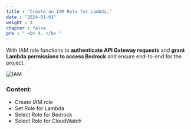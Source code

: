 ```yaml
---
title : "Create an IAM Role for Lambda."
date : "2024-01-01"
weight : 4 
chapter : false
pre : " <b> 4. </b> "
---
```


With IAM role functions to **authenticate API Gateway requests** and **grant Lambda permissions to access Bedrock** and ensure end-to-end for the project.

![IAM](/Work-Shop/images/WS/IAM/IAMR.png)

### Content:

  - Create IAM role
  - Set Role for Lambda
  - Select Role for Bedrock
  - Select Role for CloudWatch
